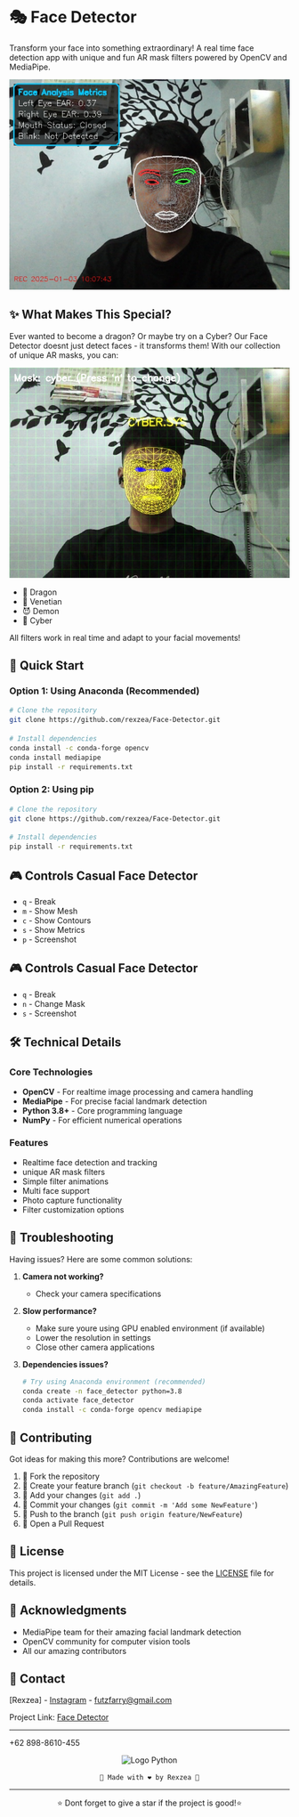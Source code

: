 # 🎭 Face Detector

Transform your face into something extraordinary! A real time face detection app with unique and fun AR mask filters powered by OpenCV and MediaPipe.

![](/assets/casual.jpg)

## ✨ What Makes This Special?

Ever wanted to become a dragon? Or maybe try on a Cyber? Our Face Detector doesnt just detect faces - it transforms them! With our collection of unique AR masks, you can:

![](/assets/cybermask.jpg)

- 🐲 Dragon
- 👑 Venetian
- 😈 Demon
- 🤖 Cyber


All filters work in real time and adapt to your facial movements!

## 🚀 Quick Start

### Option 1: Using Anaconda (Recommended)
```bash
# Clone the repository
git clone https://github.com/rexzea/Face-Detector.git

# Install dependencies
conda install -c conda-forge opencv
conda install mediapipe
pip install -r requirements.txt

```

### Option 2: Using pip
```bash
# Clone the repository
git clone https://github.com/rexzea/Face-Detector.git

# Install dependencies
pip install -r requirements.txt

```

## 🎮 Controls Casual Face Detector

- `q` - Break
- `m` - Show Mesh
- `c` - Show Contours
- `s` - Show Metrics
- `p` - Screenshot

## 🎮 Controls Casual Face Detector
- `q` - Break
- `n` - Change Mask
- `s` - Screenshot
  

## 🛠️ Technical Details

### Core Technologies
- **OpenCV** - For realtime image processing and camera handling
- **MediaPipe** - For precise facial landmark detection
- **Python 3.8+** - Core programming language
- **NumPy** - For efficient numerical operations

### Features
- Realtime face detection and tracking
- unique AR mask filters
- Simple filter animations
- Multi face support
- Photo capture functionality
- Filter customization options

## 🔧 Troubleshooting

Having issues? Here are some common solutions:

1. **Camera not working?**
   - Check your camera specifications

2. **Slow performance?**
   - Make sure youre using GPU enabled environment (if available)
   - Lower the resolution in settings
   - Close other camera applications

3. **Dependencies issues?**
   ```bash
   # Try using Anaconda environment (recommended)
   conda create -n face_detector python=3.8
   conda activate face_detector
   conda install -c conda-forge opencv mediapipe
   ```


## 🤝 Contributing

Got ideas for making this more? Contributions are welcome!

1. 🍴 Fork the repository
2. 🌱 Create your feature branch (`git checkout -b feature/AmazingFeature`)
3. 💫 Add your changes (`git add .`)
4. 📝 Commit your changes (`git commit -m 'Add some NewFeature'`)
5. 🚀 Push to the branch (`git push origin feature/NewFeature`)
6. 🎉 Open a Pull Request

## 📝 License

This project is licensed under the MIT License - see the [LICENSE](LICENSE) file for details.

## 👏 Acknowledgments

- MediaPipe team for their amazing facial landmark detection
- OpenCV community for computer vision tools
- All our amazing contributors


## 📧 Contact

[Rexzea] - [Instagram](https://www.instagram.com/alzennora/profilecard/?igsh=Ym8wZHFjcWRxaWhx) - futzfarry@gmail.com



Project Link: [Face Detector](https://github.com/rexzea/Face-Detector.git)

---
+62 898-8610-455

<div align="center">


![Logo Python](https://upload.wikimedia.org/wikipedia/commons/c/c3/Python-logo-notext.svg)
```
🌟 Made with ❤️ by Rexzea 🌟
```

</div>

---

<div align="center">
⭐ Dont forget to give a star if the project is good!⭐
</div>
